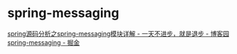 # spring-messaging
[spring源码分析之spring-messaging模块详解 - 一天不进步，就是退步 - 博客园](https://www.cnblogs.com/davidwang456/p/4446796.html)
[spring-messaging - 掘金](https://juejin.cn/post/7140257113850249229)